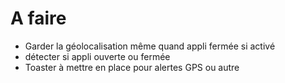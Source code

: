 # A faire

- Garder la géolocalisation même quand appli fermée si activé
- détecter si appli ouverte ou fermée
- Toaster à mettre en place pour alertes GPS ou autre
